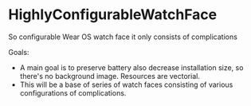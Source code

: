 # HighlyConfigurableWatchFace
So configurable Wear OS watch face it only consists of complications

Goals:

* A main goal is to preserve battery also decrease installation size, so there's no background image. Resources are vectorial.
* This will be a base of series of watch faces consisting of various configurations of complications.
